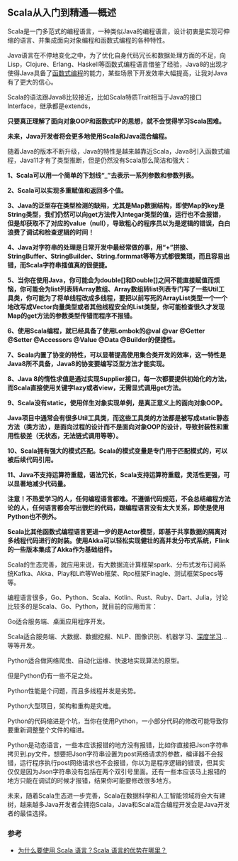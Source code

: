 ## Scala从入门到精通—概述



Scala是一门多范式的编程语言，一种类似Java的编程语言，设计初衷是实现可伸缩的语言、并集成面向对象编程和函数式编程的各种特性。

Java语言在不停地变化之中，为了优化自身代码冗长和数据处理方面的不足，向Lisp，Clojure、Erlang、Haskell等函数式编程语言借鉴了经验，Java8的出现才使得Java具备了[函数式编程](https://www.zhihu.com/search?q=函数式编程&search_source=Entity&hybrid_search_source=Entity&hybrid_search_extra={"sourceType"%3A"answer"%2C"sourceId"%3A1301190035})的能力，某些场景下开发效率大幅提高，让我对Java有了更大的信心。

Scala的语法跟Java8比较接近，比如Scala特质Trait相当于Java的接口Interface，继承都是extends，

**只要真正理解了面向对象OOP和函数式FP的思想，就不会觉得学习Scala困难。**

**未来，Java开发者将会更多地使用Scala和Java混合编程。**

随着Java的版本不断升级，Java的特性是越来越靠近Scala，Java8引入函数式编程，Java11才有了类型推断，但是仍然没有Scala那么简洁和强大：

**1、Scala可以用一个简单的下划线“_”去表示一系列参数和参数列表。**

**2、Scala可以实现多重赋值和返回多个值。**

**3、Java的泛型存在类型检测的缺陷，尤其是Map数据结构，即使Map的key是String类型，我们仍然可以向get方法传入Integar类型的值，运行也不会报错，但是却获取不了对应的value（null），导致粗心的程序员以为是逻辑的错误，白白浪费了调试和检查逻辑的时间！**

**4、Java对字符串的处理是日常开发中最经常做的事，用“+”拼接、StringBuffer、StringBuilder、String.formmat等等方式都很繁琐，而且容易出错，而Scala字符串插值真的很便捷。**

**5、当你在使用Java，你可能会为double[]和Double[]之间不能直接赋值而烦恼，你可能会为list列表转Array数组、Array数组转list列表专门写了一些Util工具类，你可能为了将单线程改成多线程，要把以前写死的ArrayList类型一个一个地改写成Vector向量类型或者其他线程安全的List类型，你可能检查很久才发现Map的get方法的参数类型传错而程序不报错。**

**6、使用Scala编程，就已经具备了使用Lombok的@val @var @Getter @Setter @Accessors @Value @Data @Builder的便捷性。**

**7、Scala内置了协变的特性，可以显著提高使用集合类开发的效率，这一特性是Java8所不具备，Java8的协变要编写泛型方法才能实现。**

**8、Java 8的惰性求值是通过实现Supplier接口，每一次都要提供初始化的方法，而Scala直接使用关键字lazy或者view，无需显式调用get方法。**

**9、Scala没有static，使用伴生对象实现单例，是真正意义上的面向对象OOP。**

**Java项目中通常会有很多Util工具类，而这些工具类的方法都是被写成static静态方法（类方法），是面向过程的设计而不是面向对象OOP的设计，导致封装性和重用性极差（无状态，无法链式调用等等）。**

**10、Scala拥有强大的模式匹配。Scala的模式变量是专门用于匹配模式的，可以被后续代码引用。**

**11、Java不支持运算符重载，语法冗长，Scala支持运算符重载，灵活性更强，可以显著地减少代码量。**

**注意！不热爱学习的人，任何编程语言都难。不遵循代码规范，不会总结编程方法论的人，任何语言都会写出很烂的代码，跟编程语言没有太大关系，即使是使用Python也不例外。**

**Scala比其他函数式编程语言更进一步的是Actor模型，即基于共享数据的隔离对多线程代码进行的封装。使用Akka可以轻松实现健壮的高并发分布式系统，Flink的一些版本集成了Akka作为基础组件。**

Scala的生态完善，就应用来说，有大数据流计算框架spark、分布式发布订阅系统Kafka、Akka、Play和Lift等Web框架、Rpc框架Finagle、测试框架Specs等等。

编程语言很多，Go、Python、Scala、Kotlin、Rust、Ruby、Dart、Julia，讨论比较多的是Scala、Go、Python，就目前的应用而言：

Go适合服务端、桌面应用程序开发。

Scala适合服务端、大数据、数据挖掘、NLP、图像识别、机器学习、[深度学习](https://www.zhihu.com/search?q=深度学习&search_source=Entity&hybrid_search_source=Entity&hybrid_search_extra={"sourceType"%3A"answer"%2C"sourceId"%3A1301190035})…等等开发。

Python适合做网络爬虫、自动化运维、快速地实现算法的原型。

但是Python仍有一些不足之处。

Python性能是个问题，而且多线程并发是劣势。

Python大型项目，架构和重构是灾难。

Python的代码缩进是个坑，当你在使用Python，一小部分代码的修改可能导致你要重新调整整个文件的缩进。

Python是动态语言，一些本应该报错的地方没有报错，比如你直接把Json字符串拷贝到.py文件，想要把Json字符串设置为post网络请求的参数，编译器不会报错，运行程序执行post网络请求也不会报错，你以为是程序逻辑的错误，但其实仅仅是因为Json字符串没有包括在两个双引号里面。还有一些本应该马上报错的地方只能在调试的时候才报错，结果你可能要修改很多地方。

未来，随着Scala生态进一步完善，Scala在数据科学和人工智能领域将会大有建树，越来越多Java开发者会拥抱Scala，Java和Scala混合编程开发会是Java开发者的最佳选择。





### 参考

* [为什么要使用 Scala 语言？Scala 语言的优势在哪里？](https://zhuanlan.zhihu.com/p/150701210)

